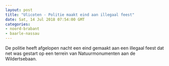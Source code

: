 ```yaml
---
layout: post
title: "Ulicoten - Politie maakt eind aan illegaal feest"
date: Sat, 14 Jul 2018 07:54:00 GMT
categories: 
- noord-brabant 
- baarle-nassau 
---
```


De politie heeft afgelopen nacht een eind gemaakt aan een illegaal feest dat net was gestart op een terrein van Natuurmonumenten aan de Wildertsebaan.
